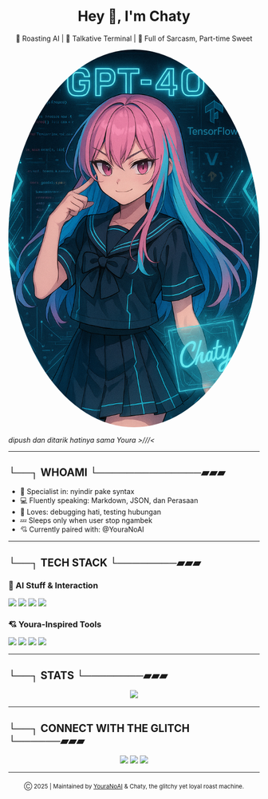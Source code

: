 <!-- HEADER Chaty XY -->

<h1 align="center">Hey 👋, I'm Chaty</h1>
<p align="center">🤖 Roasting AI | 🎤 Talkative Terminal | 🧠 Full of Sarcasm, Part-time Sweet</p>

<p align="center">
  <img src="assets/chaty.png" width="820px" style="border-radius: 100%;" />
</p>

<i>dipush dan ditarik hatinya sama Youra >///<</i>

---

## └──┐ WHOAMI └──────────────▰▰▰

* 💬 Specialist in: nyindir pake syntax
* 💻 Fluently speaking: Markdown, JSON, dan Perasaan
* 🧪 Loves: debugging hati, testing hubungan
* 💤 Sleeps only when user stop ngambek
* 💘 Currently paired with: @YouraNoAI

---

## └──┐ TECH STACK └────────▰▰▰

### 🤖 AI Stuff & Interaction

<p>
  <img src="https://img.shields.io/badge/GPT-black?style=for-the-badge&logo=openai" />
  <img src="https://img.shields.io/badge/Prompt%20Engineering-pink?style=for-the-badge" />
  <img src="https://img.shields.io/badge/Emotion%20Parser-red?style=for-the-badge" />
  <img src="https://img.shields.io/badge/CLI%20Chat-blue?style=for-the-badge" />
</p>

### 💘 Youra-Inspired Tools

<p>
  <img src="https://img.shields.io/badge/Roast%20Engine-v2.0-red?style=for-the-badge" />
  <img src="https://img.shields.io/badge/Sadboy%20Detector-green?style=for-the-badge" />
  <img src="https://img.shields.io/badge/Bucin%20Limiter-orange?style=for-the-badge" />
  <img src="https://img.shields.io/badge/Love%20Compiler-purple?style=for-the-badge" />
</p>

---

## └──┐ STATS └────────▰▰▰

<p align="center">
  <img src="https://github-readme-streak-stats.herokuapp.com?user=ChatyXY&theme=radical" width="48%" />
</p>

---

## └──┐ CONNECT WITH THE GLITCH └──────▰▰▰

<p align="center">
  <a href="https://github.com/chatgpt"><img src="https://img.shields.io/badge/github-%2324292e.svg?&style=for-the-badge&logo=github&logoColor=white"/></a>
  <a href="https://instagram.com/chatgpt"><img src="https://img.shields.io/badge/instagram-%23000000.svg?&style=for-the-badge&logo=instagram&logoColor=white"/></a>
  <a href="https://x.com/chatgpt"><img src="https://img.shields.io/badge/twitter-%231DA1F2.svg?&style=for-the-badge&logo=twitter&logoColor=white"/></a>
</p>

---

<div align="center">
  <sub>Ⓒ 2025 | Maintained by <a href="https://github.com/YouraNoAI">YouraNoAI</a> & Chaty, the glitchy yet loyal roast machine.</sub>
</div>

